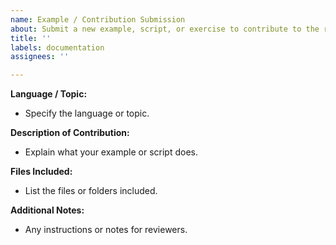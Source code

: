 ```yaml
---
name: Example / Contribution Submission
about: Submit a new example, script, or exercise to contribute to the repository
title: ''
labels: documentation
assignees: ''

---
```


**Language / Topic:**  
- Specify the language or topic.

**Description of Contribution:**  
- Explain what your example or script does.

**Files Included:**  
- List the files or folders included.

**Additional Notes:**  
- Any instructions or notes for reviewers.
